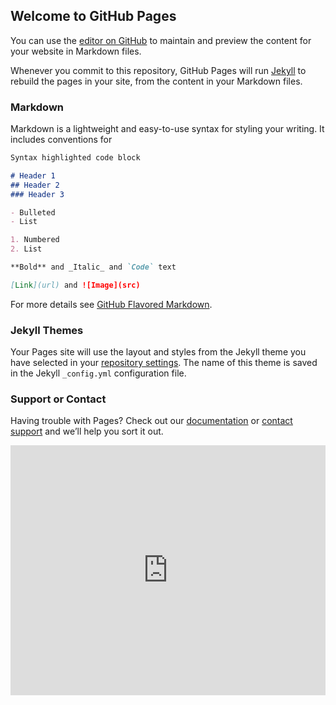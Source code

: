 ## Welcome to GitHub Pages

You can use the [editor on GitHub](https://github.com/rodrigohmu/rodrigo.github.io/edit/gh-pages/index.md) to maintain and preview the content for your website in Markdown files.

Whenever you commit to this repository, GitHub Pages will run [Jekyll](https://jekyllrb.com/) to rebuild the pages in your site, from the content in your Markdown files.

### Markdown

Markdown is a lightweight and easy-to-use syntax for styling your writing. It includes conventions for

```markdown
Syntax highlighted code block

# Header 1
## Header 2
### Header 3

- Bulleted
- List

1. Numbered
2. List

**Bold** and _Italic_ and `Code` text

[Link](url) and ![Image](src)
```

For more details see [GitHub Flavored Markdown](https://guides.github.com/features/mastering-markdown/).

### Jekyll Themes

Your Pages site will use the layout and styles from the Jekyll theme you have selected in your [repository settings](https://github.com/rodrigohmu/rodrigo.github.io/settings). The name of this theme is saved in the Jekyll `_config.yml` configuration file.

### Support or Contact

Having trouble with Pages? Check out our [documentation](https://docs.github.com/categories/github-pages-basics/) or [contact support](https://github.com/contact) and we’ll help you sort it out.


<iframe id="video" width="100%" height="400" src="https://www.youtube.com/embed/jYB822q4LMk" frameborder="0" allowfullscreen="true"></iframe>
<script src="yellow/youtube.external.subtitle.js"></script>
<script src="yellow/subtitles.parser.min.js "></script>
<script>
var loadSRT = function(url, callback) {
    var httpRequest = new XMLHttpRequest();

    httpRequest.onreadystatechange = function() {
        if (httpRequest.readyState === XMLHttpRequest.DONE) {
            var subtitles = parser.fromSrt(httpRequest.responseText, true);

            for (var i in subtitles) {
                subtitles[i] = {
                    start : subtitles[i].startTime / 1000,
                    end   : subtitles[i].endTime / 1000,
                    text  : subtitles[i].text
                };
            }

            callback(subtitles);
        }
    };

    httpRequest.open('GET', url, true);
    httpRequest.send(null);
};

loadSRT('https://rodrigohmu.github.io/yellow/subs/Im_a_Yappie._ptbr.srt', function(subtitles) {
    var youtubeExternalSubtitle = new YoutubeExternalSubtitle.Subtitle(document.getElementById('video'), subtitles);
});
</script>

